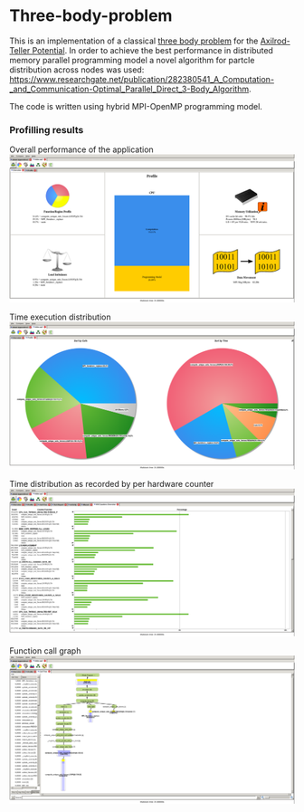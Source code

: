 # Three-body-problem

This is an implementation of a classical [three body problem](https://en.wikipedia.org/wiki/Three-body_problem) for the [Axilrod-Teller Potential](https://en.wikipedia.org/wiki/Axilrod%E2%80%93Teller_potential). In order to achieve the best performance in distributed memory parallel programming model a novel algorithm for partcle distribution across nodes was used:  
<https://www.researchgate.net/publication/282380541_A_Computation-_and_Communication-Optimal_Parallel_Direct_3-Body_Algorithm>.

The code is written using hybrid MPI-OpenMP programming model.

### Profilling results
Overall performance of the application
![](./img/overview.png)

Time execution distribution
![](./img/profiles.png)

Time distribution as recorded by per hardware counter 
![](./img/hw_counters.png)

Function call graph
![](./img/call_tree.png)

